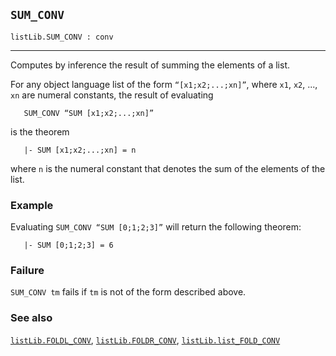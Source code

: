 ## `SUM_CONV`

``` hol4
listLib.SUM_CONV : conv
```

------------------------------------------------------------------------

Computes by inference the result of summing the elements of a list.

For any object language list of the form `“[x1;x2;...;xn]”`, where `x1`,
`x2`, ..., `xn` are numeral constants, the result of evaluating

``` hol4
   SUM_CONV “SUM [x1;x2;...;xn]”
```

is the theorem

``` hol4
   |- SUM [x1;x2;...;xn] = n
```

where `n` is the numeral constant that denotes the sum of the elements
of the list.

### Example

Evaluating `SUM_CONV “SUM [0;1;2;3]”` will return the following theorem:

``` hol4
   |- SUM [0;1;2;3] = 6
```

### Failure

`SUM_CONV tm` fails if `tm` is not of the form described above.

### See also

[`listLib.FOLDL_CONV`](#listLib.FOLDL_CONV),
[`listLib.FOLDR_CONV`](#listLib.FOLDR_CONV),
[`listLib.list_FOLD_CONV`](#listLib.list_FOLD_CONV)
